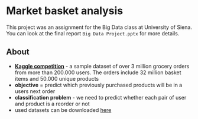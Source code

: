 # Market basket analysis

This project was an assignment for the Big Data class at University of Siena. You can look at the final report `Big Data Project.pptx` for more details.

## About

- [**Kaggle competition**](https://www.kaggle.com/c/instacart-market-basket-analysis) - a sample dataset of over 3 million grocery orders from more than 200.000 users. The orders include 32 million basket items and 50.000 unique products
- **objective** = predict which previously purchased products will be in a users next order
- **classification problem** - we need to predict whether each pair of user and product is a reorder or not
- used datasets can be downloaded [here](https://www.kaggle.com/competitions/instacart-market-basket-analysis/overview)



